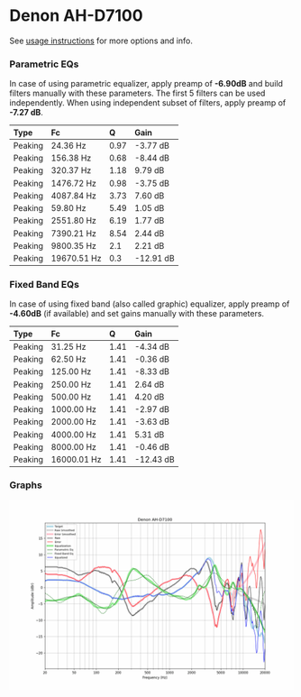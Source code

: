 # Denon AH-D7100
See [usage instructions](https://github.com/jaakkopasanen/AutoEq#usage) for more options and info.

### Parametric EQs
In case of using parametric equalizer, apply preamp of **-6.90dB** and build filters manually
with these parameters. The first 5 filters can be used independently.
When using independent subset of filters, apply preamp of **-7.27 dB**.

| Type    | Fc          |    Q | Gain      |
|:--------|:------------|:-----|:----------|
| Peaking | 24.36 Hz    | 0.97 | -3.77 dB  |
| Peaking | 156.38 Hz   | 0.68 | -8.44 dB  |
| Peaking | 320.37 Hz   | 1.18 | 9.79 dB   |
| Peaking | 1476.72 Hz  | 0.98 | -3.75 dB  |
| Peaking | 4087.84 Hz  | 3.73 | 7.60 dB   |
| Peaking | 59.80 Hz    | 5.49 | 1.05 dB   |
| Peaking | 2551.80 Hz  | 6.19 | 1.77 dB   |
| Peaking | 7390.21 Hz  | 8.54 | 2.44 dB   |
| Peaking | 9800.35 Hz  | 2.1  | 2.21 dB   |
| Peaking | 19670.51 Hz | 0.3  | -12.91 dB |

### Fixed Band EQs
In case of using fixed band (also called graphic) equalizer, apply preamp of **-4.60dB**
(if available) and set gains manually with these parameters.

| Type    | Fc          |    Q | Gain      |
|:--------|:------------|:-----|:----------|
| Peaking | 31.25 Hz    | 1.41 | -4.34 dB  |
| Peaking | 62.50 Hz    | 1.41 | -0.36 dB  |
| Peaking | 125.00 Hz   | 1.41 | -8.33 dB  |
| Peaking | 250.00 Hz   | 1.41 | 2.64 dB   |
| Peaking | 500.00 Hz   | 1.41 | 4.20 dB   |
| Peaking | 1000.00 Hz  | 1.41 | -2.97 dB  |
| Peaking | 2000.00 Hz  | 1.41 | -3.63 dB  |
| Peaking | 4000.00 Hz  | 1.41 | 5.31 dB   |
| Peaking | 8000.00 Hz  | 1.41 | -0.46 dB  |
| Peaking | 16000.01 Hz | 1.41 | -12.43 dB |

### Graphs
![](./Denon%20AH-D7100.png)